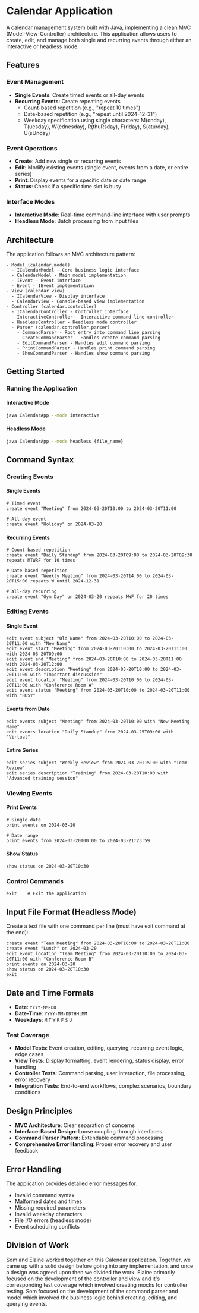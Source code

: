 # Calendar Application

A calendar management system built with Java, implementing a clean MVC (Model-View-Controller) 
architecture. This application allows users to create, edit, and manage both single and 
recurring events through either an interactive or headless mode.

## Features

### Event Management
- **Single Events**: Create timed events or all-day events
- **Recurring Events**: Create repeating events
  - Count-based repetition (e.g., "repeat 10 times")
  - Date-based repetition (e.g., "repeat until 2024-12-31")
  - Weekday specification using single characters: M(onday), T(uesday), W(ednesday), R(thuRsday), F(riday), S(aturday), U(sUnday)

### Event Operations
- **Create**: Add new single or recurring events
- **Edit**: Modify existing events (single event, events from a date, or entire series)
- **Print**: Display events for a specific date or date range
- **Status**: Check if a specific time slot is busy

### Interface Modes
- **Interactive Mode**: Real-time command-line interface with user prompts
- **Headless Mode**: Batch processing from input files

## Architecture

The application follows an MVC architecture pattern:

```
- Model (calendar.model)
  - ICalendarModel - Core business logic interface
  - CalendarModel - Main model implementation
  - IEvent - Event interface
  - Event - IEvent implementation
- View (calendar.view)
  - ICalendarView - Display interface
  - CalendarView - Console-based view implementation
- Controller (calendar.controller)
  - ICalendarController - Controller interface
  - InteractiveController - Interactive command-line controller
  - HeadlessController - Headless mode controller
  - Parser (calendar.controller.parser)
    - CommandParser - Root entry into command line parsing
    - CreateCommandParser - Handles create command parsing
    - EditCommandParser - Handles edit command parsing
    - PrintCommandParser - Handles print command parsing
    - ShowCommandParser - Handles show command parsing
```

## Getting Started

### Running the Application

#### Interactive Mode
```bash
java CalendarApp --mode interactive
```

#### Headless Mode
```bash
java CalendarApp --mode headless {file_name}
```

## Command Syntax

### Creating Events

#### Single Events
```
# Timed event
create event "Meeting" from 2024-03-20T10:00 to 2024-03-20T11:00

# All-day event  
create event "Holiday" on 2024-03-20
```

#### Recurring Events
```
# Count-based repetition
create event "Daily Standup" from 2024-03-20T09:00 to 2024-03-20T09:30 repeats MTWRF for 10 times

# Date-based repetition
create event "Weekly Meeting" from 2024-03-20T14:00 to 2024-03-20T15:00 repeats W until 2024-12-31

# All-day recurring
create event "Gym Day" on 2024-03-20 repeats MWF for 20 times
```

### Editing Events

#### Single Event
```
edit event subject "Old Name" from 2024-03-20T10:00 to 2024-03-20T11:00 with "New Name"
edit event start "Meeting" from 2024-03-20T10:00 to 2024-03-20T11:00 with 2024-03-20T09:00
edit event end "Meeting" from 2024-03-20T10:00 to 2024-03-20T11:00 with 2024-03-20T12:00
edit event description "Meeting" from 2024-03-20T10:00 to 2024-03-20T11:00 with "Important discussion"
edit event location "Meeting" from 2024-03-20T10:00 to 2024-03-20T11:00 with "Conference Room A"
edit event status "Meeting" from 2024-03-20T10:00 to 2024-03-20T11:00 with "BUSY"
```

#### Events from Date
```
edit events subject "Meeting" from 2024-03-20T10:00 with "New Meeting Name"
edit events location "Daily Standup" from 2024-03-25T09:00 with "Virtual"
```

#### Entire Series
```
edit series subject "Weekly Review" from 2024-03-20T15:00 with "Team Review"
edit series description "Training" from 2024-03-20T10:00 with "Advanced training session"
```

### Viewing Events

#### Print Events
```
# Single date
print events on 2024-03-20

# Date range
print events from 2024-03-20T00:00 to 2024-03-21T23:59
```

#### Show Status
```
show status on 2024-03-20T10:30
```

### Control Commands
```
exit    # Exit the application
```

## Input File Format (Headless Mode)

Create a text file with one command per line (must have exit command at the end):

```
create event "Team Meeting" from 2024-03-20T10:00 to 2024-03-20T11:00
create event "Lunch" on 2024-03-20
edit event location "Team Meeting" from 2024-03-20T10:00 to 2024-03-20T11:00 with "Conference Room B"
print events on 2024-03-20
show status on 2024-03-20T10:30
exit
```

## Date and Time Formats

- **Date**: `YYYY-MM-DD`
- **Date-Time**: `YYYY-MM-DDTHH:MM`
- **Weekdays**: `M` `T` `W` `R` `F` `S` `U`

### Test Coverage
- **Model Tests**: Event creation, editing, querying, recurring event logic, edge cases
- **View Tests**: Display formatting, event rendering, status display, error handling
- **Controller Tests**: Command parsing, user interaction, file processing, error recovery
- **Integration Tests**: End-to-end workflows, complex scenarios, boundary conditions

## Design Principles

- **MVC Architecture**: Clear separation of concerns
- **Interface-Based Design**: Loose coupling through interfaces
- **Command Parser Pattern**: Extendable command processing
- **Comprehensive Error Handling**: Proper error recovery and user feedback

## Error Handling

The application provides detailed error messages for:
- Invalid command syntax
- Malformed dates and times
- Missing required parameters
- Invalid weekday characters
- File I/O errors (headless mode)
- Event scheduling conflicts

## Division of Work

Som and Elaine worked together on this Calendar application. Together, we came up with a solid design
before going into any implementation, and once a design was agreed upon then we divided the work.
Elaine primarily focused on the development of the controller and view and it's corresponding test coverage which involved creating
mocks for controller testing. Som focused on the development of the command parser and model
which involved the business logic behind creating, editing, and querying events.

